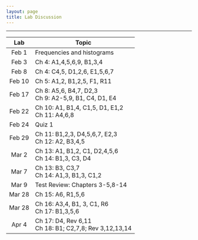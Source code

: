 ```yaml
---
layout: page
title: Lab Discussion
---
```


<hr>

<table>
  <thead>
    <tr>
      <th>Lab</th>
      <th>Topic</th>
    </tr>
  </thead>
  <tbody>
    <tr>
      <td align="center">Feb 1</td>
      <td>Frequencies and histograms</td>
    </tr>
    <tr>
      <td align="center">Feb 3</td>
      <td>Ch 4: A1,4,5,6,9, B1,3,4</td>
    </tr>
    <tr>
      <td align="center">Feb 8</td>
      <td>Ch 4: C4,5, D1,2,6, E1,5,6,7</td>
    </tr>
    <tr>
      <td align="center">Feb 10</td>
      <td>Ch 5: A1,2, B1,2,5, F1, R11</td>
    </tr>
    <tr>
      <td align="center">Feb 17</td>
      <td>Ch 8: A5,6, B4,7, D2,3<br>
        Ch 9: A2-5,9, B1, C4, D1, E4</td>
    </tr>
    <tr>
      <td align="center">Feb 22</td>
      <td>Ch 10: A1, B1,4, C1,5, D1, E1,2<br>
        Ch 11: A4,6,8</td>
    </tr>
    <tr>
      <td align="center">Feb 24</td>
      <td>Quiz 1</td>
    </tr>
    <tr>
      <td align="center">Feb 29</td>
      <td>Ch 11: B1,2,3, D4,5,6,7, E2,3<br>
        Ch 12: A2, B3,4,5</td>
    </tr>
    <tr>
      <td align="center">Mar 2</td>
      <td>Ch 13: A1, B1,2, C1, D2,4,5,6<br>
        Ch 14: B1,3, C3, D4</td>
    </tr>
    <tr>
      <td align="center">Mar 7</td>
      <td>Ch 13: B3, C3,7<br>
        Ch 14: A1,3, B1,3, C1,2</td>
    </tr>
    <tr>
      <td align="center">Mar 9</td>
      <td>Test Review: Chapters 3-5,8-14</td>
    </tr>
    <tr>
      <td align="center">Mar 28</td>
      <td>Ch 15: A6, R1,5,6</td>
    </tr>
    <tr>
      <td align="center">Mar 28</td>
      <td>Ch 16: A3,4, B1, 3, C1, R6<br>
        Ch 17: B1,3,5,6</td>
    </tr>
    <tr>
      <td align="center">Apr 4</td>
      <td>Ch 17: D4, Rev 6,11<br>
        Ch 18: B1; C2,7,8; Rev 3,12,13,14</td>
    </tr>
  </tbody>
 </table>
